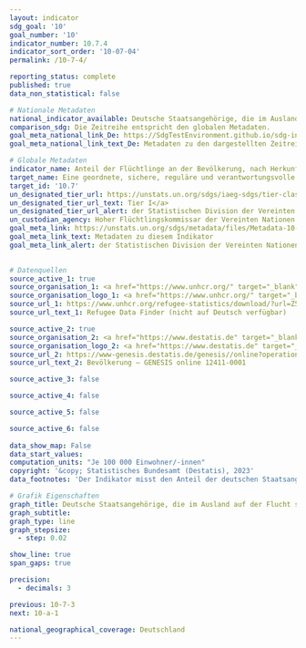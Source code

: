 ```yaml
---
layout: indicator    
sdg_goal: '10'    
goal_number: '10'    
indicator_number: 10.7.4    
indicator_sort_order: '10-07-04'    
permalink: /10-7-4/    

reporting_status: complete    
published: true    
data_non_statistical: false    

# Nationale Metadaten    
national_indicator_available: Deutsche Staatsangehörige, die im Ausland auf der Flucht sind    
comparison_sdg: Die Zeitreihe entspricht den globalen Metadaten.    
goal_meta_national_link_De: https://SdgTestEnvironment.github.io/sdg-indicators/public/MetaDe/10.7.4.pdf
goal_meta_national_link_text_De: Metadaten zu den dargestellten Zeitreihen    

# Globale Metadaten    
indicator_name: Anteil der Flüchtlinge an der Bevölkerung, nach Herkunftsland    
target_name: Eine geordnete, sichere, reguläre und verantwortungsvolle Migration und Mobilität von Menschen ermöglichen, unter anderem durch die Anwendung einer planvollen und gut gesteuerten Migrationspolitik    
target_id: '10.7'    
un_designated_tier_url: https://unstats.un.org/sdgs/iaeg-sdgs/tier-classification/'    
un_designated_tier_url_text: Tier I</a>    
un_designated_tier_url_alert: der Statistischen Division der Vereinten Nationen    
un_custodian_agency: Hoher Flüchtlingskommissar der Vereinten Nationen (UNHCR)    
goal_meta_link: https://unstats.un.org/sdgs/metadata/files/Metadata-10-07-04.pdf    
goal_meta_link_text: Metadaten zu diesem Indikator    
goal_meta_link_alert: der Statistischen Division der Vereinten Nationen    
    

# Datenquellen
source_active_1: true
source_organisation_1: <a href="https://www.unhcr.org/" target="_blank"> Hoher Flüchtlingskommissar der Vereinten Nationen (UNHCR) </a>
source_organisation_logo_1: <a href="https://www.unhcr.org/" target="_blank"><img src="https://g205sdgs.github.io/sdg-indicators/public/OrgImgDe/unhcr.png" alt="Logo unhcr" style="height:60px; width:148px"/></a>
source_url_1: https://www.unhcr.org/refugee-statistics/download/?url=Z5qp0j
source_url_text_1: Refugee Data Finder (nicht auf Deutsch verfügbar)

source_active_2: true
source_organisation_2: <a href="https://www.destatis.de" target="_blank"> Statistisches Bundesamt (Destatis) </a>
source_organisation_logo_2: <a href="https://www.destatis.de" target="_blank"><img src="https://g205sdgs.github.io/sdg-indicators/public/OrgImgDe/destatis.png" alt="Logo destatis" style="height:60px; width:148px"/></a>
source_url_2: https://www-genesis.destatis.de/genesis//online?operation=table&code=12411-0001&bypass=true&language=de
source_url_text_2: Bevölkerung – GENESIS online 12411-0001

source_active_3: false

source_active_4: false

source_active_5: false

source_active_6: false
    
data_show_map: False    
data_start_values:     
computation_units: "Je 100 000 Einwohner/-innen"    
copyright: '&copy; Statistisches Bundesamt (Destatis), 2023'    
data_footnotes: 'Der Indikator misst den Anteil der deutschen Staatsangehörigen, die im Ausland auf der Flucht sind, je 100 000 Einwohner/-innen Deutschlands und nicht die Anzahl der Flüchtlinge, die in Deutschland leben.<br>• Für 2010 wurde die Bevölkerung anhand des Zensus 2011 sowie der Wanderungs-, Geburten- und Sterbestatistiken zurückgerechnet.<br>• Flüchtling: Person, die sich außerhalb des Landes befindet, dessen Staatsangehörigkeit sie besitzt oder in dem sie ihren ständigen Wohnsitz hat, und die wegen ihrer Rasse, Religion, Nationalität, Zugehörigkeit zu einer bestimmten sozialen Gruppe oder wegen ihrer politischen Überzeugung eine wohlbegründete Furcht vor Verfolgung hat und den Schutz dieses Landes nicht in Anspruch nehmen kann oder wegen dieser Furcht vor Verfolgung nicht dorthin zurückkehren kann (Artikel 1 der Genfer Flüchtlingskonvention).'    

# Grafik Eigenschaften    
graph_title: Deutsche Staatsangehörige, die im Ausland auf der Flucht sind
graph_subtitle:     
graph_type: line
graph_stepsize: 
  - step: 0.02    

show_line: true
span_gaps: true

precision:
  - decimals: 3    

previous: 10-7-3    
next: 10-a-1    

national_geographical_coverage: Deutschland    
---
```


<span></span>